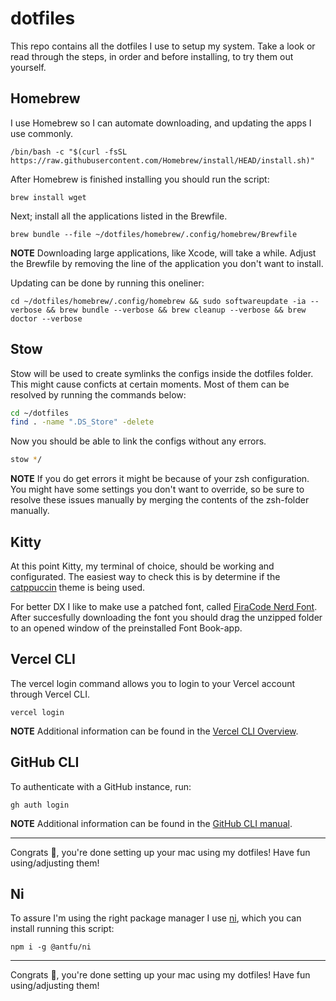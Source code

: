 # dotfiles

This repo contains all the dotfiles I use to setup my system. Take a look or read through the steps, in order and before installing, to try them out yourself.

## Homebrew

I use Homebrew so I can automate downloading, and updating the apps I use commonly.

```
/bin/bash -c "$(curl -fsSL https://raw.githubusercontent.com/Homebrew/install/HEAD/install.sh)"
```

After Homebrew is finished installing you should run the script:

```
brew install wget
```

Next; install all the applications listed in the Brewfile.

```
brew bundle --file ~/dotfiles/homebrew/.config/homebrew/Brewfile
```

**NOTE** Downloading large applications, like Xcode, will take a while. Adjust the Brewfile by removing the line of the application you don't want to install.

Updating can be done by running this oneliner:

```
cd ~/dotfiles/homebrew/.config/homebrew && sudo softwareupdate -ia --verbose && brew bundle --verbose && brew cleanup --verbose && brew doctor --verbose
```

## Stow

Stow will be used to create symlinks the configs inside the dotfiles folder. This might cause conficts at certain moments. Most of them can be resolved by running the commands below:

```sh
cd ~/dotfiles
find . -name ".DS_Store" -delete
```

Now you should be able to link the configs without any errors.

```sh
stow */
```

**NOTE** If you do get errors it might be because of your zsh configuration. You might have some settings you don't want to override, so be sure to resolve these issues manually by merging the contents of the zsh-folder manually.

## Kitty

At this point Kitty, my terminal of choice, should be working and configurated. The easiest way to check this is by determine if the [catppuccin](https://github.com/catppuccin/kitty) theme is being used.

For better DX I like to make use a patched font, called [FiraCode Nerd Font](https://www.nerdfonts.com/font-downloads). After succesfully downloading the font you should drag the unzipped folder to an opened window of the preinstalled Font Book-app.

## Vercel CLI

The vercel login command allows you to login to your Vercel account through Vercel CLI.

```
vercel login
```

**NOTE** Additional information can be found in the [Vercel CLI Overview](https://vercel.com/docs/cli).

## GitHub CLI

To authenticate with a GitHub instance, run:

```
gh auth login
```

**NOTE** Additional information can be found in the [GitHub CLI manual](https://cli.github.com/manual/).

---

Congrats 🎉, you're done setting up your mac using my dotfiles! Have fun using/adjusting them!

## Ni

To assure I'm using the right package manager I use [ni](https://github.com/antfu/ni), which you can install running this script:

```
npm i -g @antfu/ni
```

---

Congrats 🎉, you're done setting up your mac using my dotfiles! Have fun using/adjusting them!
